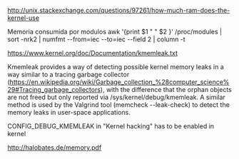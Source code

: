 http://unix.stackexchange.com/questions/97261/how-much-ram-does-the-kernel-use

Memoria consumida por modulos
awk '{print $1 " " $2 }' /proc/modules | sort -nrk2 | numfmt --from=iec --to=iec --field 2 | column -t


https://www.kernel.org/doc/Documentation/kmemleak.txt

Kmemleak provides a way of detecting possible kernel memory leaks in a way similar to a tracing garbage collector (https://en.wikipedia.org/wiki/Garbage_collection_%28computer_science%29#Tracing_garbage_collectors), with the difference that the orphan objects are not freed but only reported via /sys/kernel/debug/kmemleak. A similar method is used by the Valgrind tool (memcheck --leak-check) to detect the memory leaks in user-space applications.

CONFIG_DEBUG_KMEMLEAK in "Kernel hacking" has to be enabled in kernel



http://halobates.de/memory.pdf
